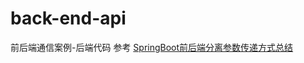 # back-end-api
前后端通信案例-后端代码
参考 [SpringBoot前后端分离参数传递方式总结](https://blog.csdn.net/qq_40734247/article/details/110151421)
